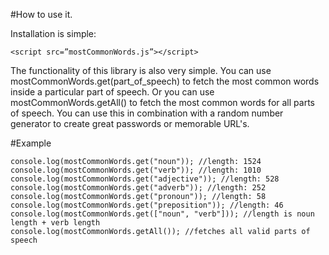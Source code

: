 #How to use it.

Installation is simple:

```
<script src=”mostCommonWords.js”></script>
```

The functionality of this library is also very simple.  You can use mostCommonWords.get(part_of_speech) 
to fetch the most common words inside a particular part of speech.  Or you can use mostCommonWords.getAll()
to fetch the most common words for all parts of speech.  You can use this in combination with a
random number generator to create great passwords or memorable URL's.

#Example

```
console.log(mostCommonWords.get("noun")); //length: 1524
console.log(mostCommonWords.get("verb")); //length: 1010
console.log(mostCommonWords.get("adjective")); //length: 528
console.log(mostCommonWords.get("adverb")); //length: 252
console.log(mostCommonWords.get("pronoun")); //length: 58
console.log(mostCommonWords.get("preposition")); //length: 46
console.log(mostCommonWords.get(["noun", "verb"])); //length is noun length + verb length
console.log(mostCommonWords.getAll()); //fetches all valid parts of speech
```
